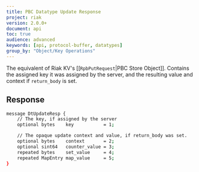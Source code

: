 ```yaml
---
title: PBC Datatype Update Response
project: riak
version: 2.0.0+
document: api
toc: true
audience: advanced
keywords: [api, protocol-buffer, datatypes]
group_by: "Object/Key Operations"
---
```


The equivalent of Riak KV's [[`RpbPutRequest`|PBC Store Object]]. Contains the assigned key it was assigned by the server, and the resulting value and context if `return_body` is set.

## Response

```bash
message DtUpdateResp {
    // The key, if assigned by the server
    optional bytes    key           = 1;

    // The opaque update context and value, if return_body was set.
    optional bytes    context       = 2;
    optional sint64   counter_value = 3;
    repeated bytes    set_value     = 4;
    repeated MapEntry map_value     = 5;
}
```